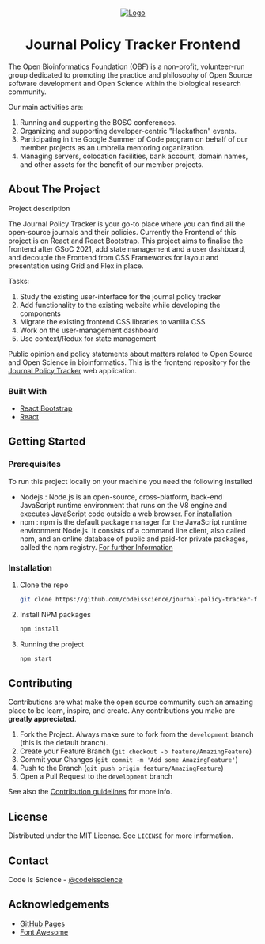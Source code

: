 <!-- PROJECT SHIELDS -->
<!--
*** I'm using markdown "reference style" links for readability.
*** Reference links are enclosed in brackets [ ] instead of parentheses ( ).
*** See the bottom of this document for the declaration of the reference variables
*** for contributors-url, forks-url, etc. This is an optional, concise syntax you may use.
*** https://www.markdownguide.org/basic-syntax/#reference-style-links
-->

<!-- PROJECT LOGO -->
<br />
<p align="center">
  <a href="https://github.com/codeisscience/journal-policy-tracker-frontend">
    <img src="logo.webp" alt="Logo">
  </a>

  <h1 style="text-align:center">Journal Policy Tracker Frontend</h1>

</p>

<!-- ABOUT THE PROJECT -->

The Open Bioinformatics Foundation (OBF) is a non-profit, volunteer-run group dedicated to promoting the practice and philosophy of Open Source software development and Open Science within the biological research community.

Our main activities are:

1. Running and supporting the BOSC conferences.
2. Organizing and supporting developer-centric "Hackathon" events.
3. Participating in the Google Summer of Code program on behalf of our member projects as an umbrella mentoring organization.
4. Managing servers, colocation facilities, bank account, domain names, and other assets for the benefit of our member projects.

## About The Project

Project description

The Journal Policy Tracker is your go-to place where you can find all the open-source journals and their policies. Currently the Frontend of this project is on React and React Bootstrap. This project aims to finalise the frontend after GSoC 2021, add state management and a user dashboard, and decouple the Frontend from CSS Frameworks for layout and presentation using Grid and Flex in place.

Tasks:
1. Study the existing user-interface for the journal policy tracker
2. Add functionality to the existing website while developing the components
3. Migrate the existing frontend CSS libraries to vanilla CSS
4. Work on the user-management dashboard
5. Use context/Redux for state management

Public opinion and policy statements about matters related to Open Source and Open Science in bioinformatics.
This is the frontend repository for the [Journal Policy Tracker](https://github.com/codeisscience/journal-policy-tracker-backend) web application.

### Built With

- [React Bootstrap](https://react-bootstrap.github.io/)
- [React](https://reactjs.org/)

<!-- GETTING STARTED -->

## Getting Started

### Prerequisites

To run this project locally on your machine you need the following installed

- Nodejs : Node.js is an open-source, cross-platform, back-end JavaScript runtime environment that runs on the V8 engine and executes JavaScript code outside a web browser. 
[For installation](https://nodejs.org/en/)
- npm : npm is the default package manager for the JavaScript runtime environment Node.js. It consists of a command line client, also called npm, and an online database of public and paid-for private packages, called the npm registry. 
[For further Information](https://en.wikipedia.org/wiki/Npm_(software))

### Installation

1. Clone the repo
   ```sh
   git clone https://github.com/codeisscience/journal-policy-tracker-frontend.git
   ```
2. Install NPM packages
   ```sh
   npm install
   ```
3. Running the project
   ```sh
   npm start
   ```
<!-- USAGE EXAMPLES -->
<!-- ## Usage will be added later -->
<!-- ROADMAP -->

<!-- CONTRIBUTING -->

## Contributing

Contributions are what make the open source community such an amazing place to be learn, inspire, and create. Any contributions you make are **greatly appreciated**.

1. Fork the Project. Always make sure to fork from the `development` branch (this is the default branch). 
2. Create your Feature Branch (`git checkout -b feature/AmazingFeature`)
3. Commit your Changes (`git commit -m 'Add some AmazingFeature'`)
4. Push to the Branch (`git push origin feature/AmazingFeature`)
5. Open a Pull Request to the `development` branch

See also the [Contribution guidelines](https://github.com/codeisscience/journal-policy-tracker-backend/blob/master/CONTRIBUTING.md) for more info. 

<!-- LICENSE -->

## License

Distributed under the MIT License. See `LICENSE` for more information.

<!-- CONTACT -->

## Contact

Code Is Science - [@codeisscience](https://twitter.com/codeisscience)


<!-- ACKNOWLEDGEMENTS -->

## Acknowledgements

- [GitHub Pages](https://pages.github.com)
- [Font Awesome](https://fontawesome.com)
